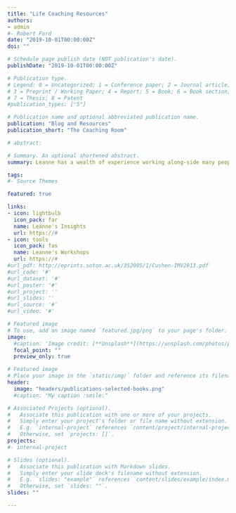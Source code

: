 ```yaml
---
title: "Life Coaching Resources"
authors:
- admin
#- Robert Ford
date: "2019-10-01T00:00:00Z"
doi: ""

# Schedule page publish date (NOT publication's date).
publishDate: "2019-10-01T00:00:00Z"

# Publication type.
# Legend: 0 = Uncategorized; 1 = Conference paper; 2 = Journal article;
# 3 = Preprint / Working Paper; 4 = Report; 5 = Book; 6 = Book section;
# 7 = Thesis; 8 = Patent
#publication_types: ["5"]

# Publication name and optional abbreviated publication name.
publication: "Blog and Resources"
publication_short: "The Coaching Room"

# abstract: 

# Summary. An optional shortened abstract.
summary: Leanne has a wealth of experience working along-side many people from all walks of life.

tags:
#- Source Themes

featured: true

links:
- icon: lightbulb
  icon_pack: far
  name: Leanne's Insights
  url: https://#
- icon: tools
  icon_pack: fas
  name: Leanne's Workshops
  url: https://#
#url_pdf: http://eprints.soton.ac.uk/352095/1/Cushen-IMV2013.pdf
#url_code: '#'
#url_dataset: '#'
#url_poster: '#'
#url_project: ''
#url_slides: ''
#url_source: '#'
#url_video: '#'

# Featured image
# To use, add an image named `featured.jpg/png` to your page's folder. 
image:
  #caption: 'Image credit: [**Unsplash**](https://unsplash.com/photos/pLCdAaMFLTE)'
  focal_point: ""
  preview_only: true

# Featured image
# Place your image in the `static/img/` folder and reference its filename below, e.g. `image = "example.jpg"`.
header:
  image: "headers/publications-selected-books.png"
  #caption: "My caption :smile:"

# Associated Projects (optional).
#   Associate this publication with one or more of your projects.
#   Simply enter your project's folder or file name without extension.
#   E.g. `internal-project` references `content/project/internal-project/index.md`.
#   Otherwise, set `projects: []`.
projects:
#- internal-project

# Slides (optional).
#   Associate this publication with Markdown slides.
#   Simply enter your slide deck's filename without extension.
#   E.g. `slides: "example"` references `content/slides/example/index.md`.
#   Otherwise, set `slides: ""`.
slides: ""

---
```


<!--
<div class="isotope projects-container">

<div class="project-card project-item isotope-item">
  <div class="card"> 
    <a href="/publication/cloud-security/" title="Cloud Security - Quick Reference" class="card-image hover-overlay">
      <img src="/img/publication/title_page_cloud-security_720.jpg" alt="Cloud Security - Quick Reference" class="img-responsive kims-selected-publications">
    </a> 
    <div class="card-text">
      <h4><a href="/publication/cloud-security/" >Cloud Security &nbsp; - &nbsp; Quick Reference &nbsp;&nbsp;&nbsp;&nbsp;&nbsp;</a></h4>
      <div class="card-desription">
        <p>Providing insight into the shared responsibility model of the Cloud. Making sure your security stature in the Cloud is where you need it to be? Providing the architectural and technical direction required to create your secure Cloud environment. <b>This entire content is included in The VPS chapter of Holistic InfoSec for Web Developers F1.</b></p>
      </div>
    </div>
  </div>
</div>

<div class="project-card project-item isotope-item">
  <div class="card"> 
    <a href="/publication/docker-security/" title="Docker Security - Quick Reference" class="card-image hover-overlay">
      <img src="/img/publication/title_page_docker-security_720.png" alt="Docker Security - Quick Reference" class="img-responsive kims-selected-publications">
    </a> 
    <div class="card-text">
      <h4><a href="/publication/docker-security/" >Docker Security &nbsp; - &nbsp; Quick Reference &nbsp;&nbsp;&nbsp;</a></h4>
      <div class="card-desription">
        <p>The security defaults of Docker are established to get you up and running (“just work”) quickly, rather than being the most secure. In this book we improve upon many default configurations. Including knowledge gleaned from the Docker Security Team Lead. <b>This entire content is included in The VPS chapter of Holistic InfoSec for Web Developers F1.</b></p>
      </div>
    </div>
  </div>
</div>

<div class="project-card project-item isotope-item">
  <div class="card"> 
    <a href="https://f0.holisticinfosecforwebdevelopers.com" target="_blank" title="Holistic Info-Sec for Web Developers Fascicle 0" class="card-image hover-overlay">
      <img src="/img/publication/title_page_f0_720.png" alt="Holistic Info-Sec for Web Developers Fascicle 0" class="img-responsive kims-selected-publications">
    </a> 
    <div class="card-text">
      <h4><a href="https://f0.holisticinfosecforwebdevelopers.com" target="_blank">Holistic Info-Sec for Web Developers Fascicle 0</a></h4>
      <div class="card-desription">
        <p>The first part of a three part book series providing broad and in-depth coverage on what Software Developers/Engineers, DevOps Engineers and architects need to know in order to create robust, reliable, maintainable and secure software, networks and other, that are delivered continuously, on time, with no nasty surprises.</p>
      </div>
    </div>
  </div>
</div> 
      
<div class="project-card project-item isotope-item">
  <div class="card"> 
    <a href="https://f1.holisticinfosecforwebdevelopers.com/" target="_blank" title="Holistic Info-Sec for Web Developers Fascicle 1" class="card-image hover-overlay">
      <img src="/img/publication/title_page_f1_720.png" alt="Holistic Info-Sec for Web Developers Fascicle 1" class="img-responsive kims-selected-publications">
    </a> 
    <div class="card-text">
      <h4><a href="https://f1.holisticinfosecforwebdevelopers.com/" target="_blank">Holistic Info-Sec for Web Developers Fascicle 1</a></h4>
      <div class="card-desription">
        <p>The second part of a three part book series providing broad and in-depth coverage on what Software Developers/Engineers, DevOps Engineers and architects need to know in order to create robust, reliable, maintainable and secure software, networks and other, that are delivered continuously, on time, with no nasty surprises.</p>
      </div>
    </div>
  </div>
</div> 

<div class="project-card project-item isotope-item" style="margin-bottom: 20px;">
  <div class="card"> 
    <a href="https://f2.holisticinfosecforwebdevelopers.com/" target="_blank" title="Holistic Info-Sec for Web Developers Fascicle 2" class="card-image hover-overlay">
      <img src="/img/publication/title_page_f2_720.png" alt="Holistic Info-Sec for Web Developers Fascicle 2" class="img-responsive kims-selected-publications">
    </a> 
    <div class="card-text">
      <h4><a href="https://f2.holisticinfosecforwebdevelopers.com/" target="_blank">Holistic Info-Sec for Web Developers Fascicle 2</a></h4>
      <div class="card-desription">
        <p>The third part of a three part book series providing broad and in-depth coverage on what Software Developers/Engineers, DevOps Engineers and architects need to know in order to create robust, reliable, maintainable and secure software, networks and other, that are delivered continuously, on time, with no nasty surprises.</p>
      </div>
    </div>
  </div>
</div> 

</div>

-->
